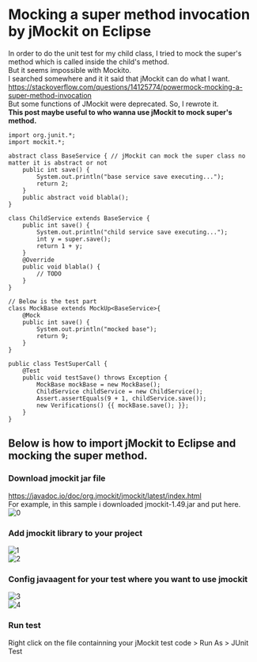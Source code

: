 # Mocking a super method invocation by jMockit on Eclipse
In order to do the unit test for my child class, I tried to mock the super's method which is called inside the child's method.<br/>
But it seems impossible with Mockito.<br/>
I searched somewhere and it it said that jMockit can do what I want. <br/>
https://stackoverflow.com/questions/14125774/powermock-mocking-a-super-method-invocation<br/>
But some functions of JMockit were deprecated. So, I rewrote it. <br/>
**This post maybe useful to who wanna use jMockit to mock super's method.**<br/>
```
import org.junit.*;
import mockit.*;

abstract class BaseService { // jMockit can mock the super class no matter it is abstract or not
    public int save() {
    	System.out.println("base service save executing...");
        return 2;
    }
    public abstract void blabla();
}

class ChildService extends BaseService {
    public int save() {
        System.out.println("child service save executing...");
        int y = super.save();
        return 1 + y;
    }
	@Override
	public void blabla() {
		// TODO 
	}
}

// Below is the test part
class MockBase extends MockUp<BaseService>{
    @Mock
    public int save() {
        System.out.println("mocked base");
        return 9;
    }
}

public class TestSuperCall {
    @Test
    public void testSave() throws Exception {
        MockBase mockBase = new MockBase();
        ChildService childService = new ChildService();
        Assert.assertEquals(9 + 1, childService.save());
        new Verifications() {{ mockBase.save(); }};
    }
}
```
## Below is how to import jMockit to Eclipse and mocking the super method.
### Download jmockit jar file 
https://javadoc.io/doc/org.jmockit/jmockit/latest/index.html<br/>
For example, in this sample i downloaded jmockit-1.49.jar and put here.<br/>
![0](https://user-images.githubusercontent.com/73010204/113500342-211ad780-9558-11eb-8a71-25cc73a7d064.png)

### Add jmockit library to your project
![1](https://user-images.githubusercontent.com/73010204/113500262-7c989580-9557-11eb-80f8-1029b56eafa8.png)<br/>
![2](https://user-images.githubusercontent.com/73010204/113500349-3132b700-9558-11eb-94dd-ba8b15ea20b9.png)

### Config javaagent for your test where you want to use jmockit
![3](https://user-images.githubusercontent.com/73010204/113500701-1e6db180-955b-11eb-9604-2b4956395bbc.png)<br/>
![4](https://user-images.githubusercontent.com/73010204/113500704-20377500-955b-11eb-8e7c-948a59f490dd.png)

### Run test
Right click on the file containning your jMockit test code > Run As > JUnit Test

